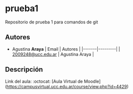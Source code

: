 # prueba1
Repositorio de prueba 1 para comandos de git
## Autores
* Agustina **Araya**
| Email | Autores |
|-------|---------|
| 2009248@ucc.edu.ar | Agustina Araya |

## Descripción
Link del aula: :octocat: [Aula Virtual de Moodle] (https://campusvirtual.ucc.edu.ar/course/view.php?id=4429)
